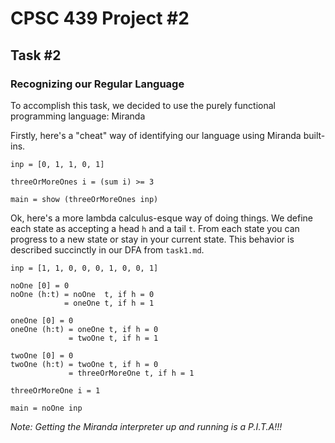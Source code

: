 # CPSC 439 Project #2
## Task #2
### Recognizing our Regular Language

To accomplish this task, we decided to use the purely functional programming
language: Miranda

Firstly, here's a "cheat" way of identifying our language using Miranda
built-ins.

```miranda
inp = [0, 1, 1, 0, 1]

threeOrMoreOnes i = (sum i) >= 3

main = show (threeOrMoreOnes inp)
```

Ok, here's a more lambda calculus-esque way of doing things. We define each
state as accepting a head `h` and a tail `t`. From each state you can progress
to a new state or stay in your current state. This behavior is described
succinctly in our DFA from `task1.md`.

```miranda
inp = [1, 1, 0, 0, 0, 1, 0, 0, 1]

noOne [0] = 0
noOne (h:t) = noOne  t, if h = 0
            = oneOne t, if h = 1

oneOne [0] = 0
oneOne (h:t) = oneOne t, if h = 0
             = twoOne t, if h = 1

twoOne [0] = 0
twoOne (h:t) = twoOne t, if h = 0
             = threeOrMoreOne t, if h = 1

threeOrMoreOne i = 1

main = noOne inp
```

*Note: Getting the Miranda interpreter up and running is a P.I.T.A!!!*
